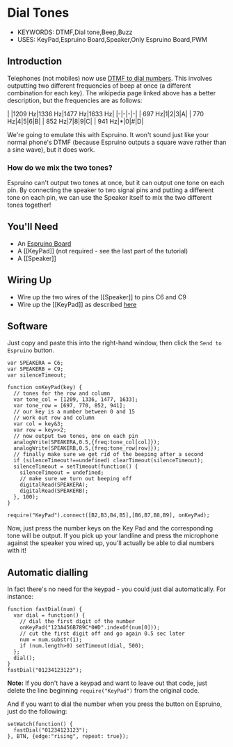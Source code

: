 <!--- Copyright (c) 2013 Gordon Williams, Pur3 Ltd. See the file LICENSE for copying permission. -->
Dial Tones
=========

* KEYWORDS: DTMF,Dial tone,Beep,Buzz
* USES: KeyPad,Espruino Board,Speaker,Only Espruino Board,PWM

Introduction
-----------

Telephones (not mobiles) now use [DTMF to dial numbers](http://en.wikipedia.org/wiki/Telephone_keypad#Key_frequency). This involves outputting two different frequencies of beep at once (a different combination for each key). The wikipedia page linked above has a better description, but the frequencies are as follows:

| |1209 Hz|1336 Hz|1477 Hz|1633 Hz|
|-|-|-|-|
| 697 Hz|1|2|3|A|
| 770 Hz|4|5|6|B|
| 852 Hz|7|8|9|C|
| 941 Hz|*|0|#|D|

We're going to emulate this with Espruino. It won't sound just like your normal phone's DTMF (because Espruino outputs a square wave rather than a sine wave), but it does work.

### How do we mix the two tones?

Espruino can't output two tones at once, but it can output one tone on each pin. By connecting the speaker to two signal pins and putting a different tone on each pin, we can use the Speaker itself to mix the two different tones together!

You'll Need
----------

* An [Espruino Board](/EspruinoBoard) 
* A [[KeyPad]] (not required - see the last part of the tutorial)
* A [[Speaker]]

Wiring Up
--------

* Wire up the two wires of the [[Speaker]] to pins C6 and C9
* Wire up the [[KeyPad]] as described [here](/KeyPad)

Software
-------

Just copy and paste this into the right-hand window, then click the ```Send to Espruino``` button.

```
var SPEAKERA = C6;
var SPEAKERB = C9;
var silenceTimeout;

function onKeyPad(key) {
  // tones for the row and column
  var tone_col = [1209, 1336, 1477, 1633];
  var tone_row = [697, 770, 852, 941];
  // our key is a number between 0 and 15
  // work out row and column
  var col = key&3;
  var row = key>>2;
  // now output two tones, one on each pin
  analogWrite(SPEAKERA,0.5,{freq:tone_col[col]});
  analogWrite(SPEAKERB,0.5,{freq:tone_row[row]});
  // finally make sure we get rid of the beeping after a second
  if (silenceTimeout!==undefined) clearTimeout(silenceTimeout);
  silenceTimeout = setTimeout(function() {
    silenceTimeout = undefined;
    // make sure we turn out beeping off
    digitalRead(SPEAKERA);
    digitalRead(SPEAKERB);
  }, 100);
}

require("KeyPad").connect([B2,B3,B4,B5],[B6,B7,B8,B9], onKeyPad);
```

Now, just press the number keys on the Key Pad and the corresponding tone will be output. If you pick up your landline and press the microphone against the speaker you wired up, you'll actually be able to dial numbers with it!

Automatic dialling
----------------

In fact there's no need for the keypad - you could just dial automatically. For instance:

```
function fastDial(num) {
  var dial = function() {
    // dial the first digit of the number
    onKeyPad("123A456B789C*0#D".indexOf(num[0]));
    // cut the first digit off and go again 0.5 sec later
    num = num.substr(1);
    if (num.length>0) setTimeout(dial, 500);
  };
  dial();
}
fastDial("01234123123");
```

**Note:** If you don't have a keypad and want to leave out that code, just delete the line beginning `require("KeyPad")` from the original code.

And if you want to dial the number when you press the button on Espruino, just do the following:

```
setWatch(function() {
  fastDial("01234123123");
}, BTN, {edge:"rising", repeat: true});
```




